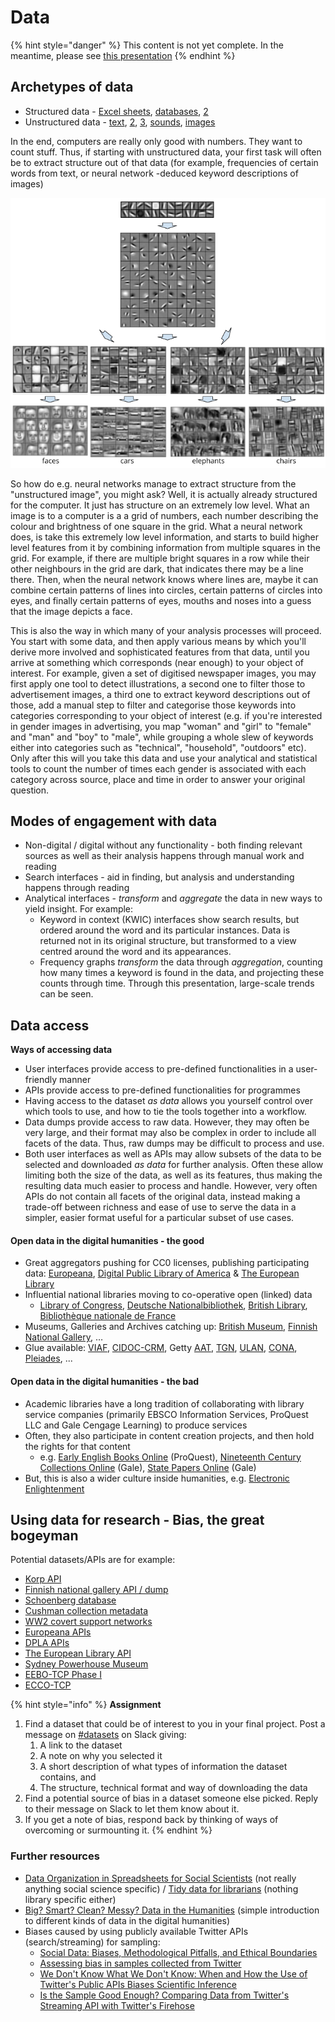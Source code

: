 # Data

{% hint style="danger" %}
This content is not yet complete. In the meantime, please see [this presentation](https://docs.google.com/presentation/d/e/2PACX-1vSv9s1sY5NMfjnCKPU7NJZyB6zY3B7BMSNMXuWSDBi71uDkn6tq_u53qYbpnhJN3etf9n_oJgJrU7U8/pub?start=false&loop=false&delayms=3000)
{% endhint %}

## Archetypes of data

* Structured data - [Excel sheets](https://docs.google.com/spreadsheets/d/1t2GsvwAx-_gCd6QjmXcZ-x2aI7xBuOcstXP0GwLE3x0/edit?usp=sharing), [databases](http://fbtee.uws.edu.au/stn/interface/query_books.php?t=sector&e=rawsales&id=Clergy&g=everywhere&d1=01&m1=01&y1=1769&d2=31&m2=12&y2=1794&d=table), [2](https://docs.google.com/drawings/d/1lZHqRw_rFlbnWytL6olSXE-mKS2HJqic5debjH7__bw/edit?usp=sharing)
* Unstructured data - [text](http://www.gutenberg.org/cache/epub/100/pg100.txt), [2](http://digi.kansalliskirjasto.fi/sanomalehti/binding/379556?page=1&ocr=true), [3](https://goo.gl/Kpt4iv), [sounds](http://www.automaticsync.com/captionsync/youtube-automatic-captions/), [images](https://www.clarifai.com/models/general-image-recognition)

In the end, computers are really only good with numbers. They want to count stuff. Thus, if starting with unstructured data, your first task will often be to extract structure out of that data \(for example, frequencies of certain words from text, or neural network -deduced keyword descriptions of images\)

![Visualisation of what different layers of a convolutional neural network identify from an image \(From Lee et al. 2009\)](.gitbook/assets/image%20%288%29.png)

So how do e.g. neural networks manage to extract structure from the "unstructured image", you might ask? Well, it is actually already structured for the computer. It just has structure on an extremely low level. What an image is to a computer is a a grid of numbers, each number describing the colour and brightness of one square in the grid. What a neural network does, is take this extremely low level information, and starts to build higher level features from it by combining information from multiple squares in the grid. For example, if there are multiple bright squares in a row while their other neighbours in the grid are dark, that indicates there may be a line there. Then, when the neural network knows where lines are, maybe it can combine certain patterns of lines into circles, certain patterns of circles into eyes, and finally certain patterns of eyes, mouths and noses into a guess that the image depicts a face.

This is also the way in which many of your analysis processes will proceed. You start with some data, and then apply various means by which you'll derive more involved and sophisticated features from that data, until you arrive at something which corresponds \(near enough\) to your object of interest. For example, given a set of digitised newspaper images, you may first apply one tool to detect illustrations, a second one to filter those to advertisement images, a third one to extract keyword descriptions out of those, add a manual step to filter and categorise those keywords into categories corresponding to your object of interest \(e.g. if you're interested in gender images in advertising, you map "woman" and "girl" to "female" and "man" and "boy" to "male", while grouping a whole slew of keywords either into categories such as "technical", "household", "outdoors" etc\). Only after this will you take this data and use your analytical and statistical tools to count the number of times each gender is associated with each category across source, place and time in order to answer your original question.

## Modes of engagement with data

* Non-digital / digital without any functionality - both finding relevant sources as well as their analysis happens through manual work and reading
* Search interfaces - aid in finding, but analysis and understanding happens through reading
* Analytical interfaces - _transform_ and _aggregate_ the data in new ways to yield insight. For example:
  * Keyword in context \(KWIC\) interfaces show search results, but ordered around the word and its particular instances. Data is returned not in its original structure, but transformed to a view centred around the word and its appearances.
  * Frequency graphs _transform_ the data through _aggregation_, counting how many times a keyword is found in the data, and projecting these counts through time. Through this presentation, large-scale trends can be seen.

## Data access

**Ways of accessing data**

* User interfaces provide access to pre-defined functionalities in a user-friendly manner
* APIs provide access to pre-defined functionalities for programmes
* Having access to the dataset _as data_ allows you yourself control over which tools to use, and how to tie the tools together into a workflow.
* Data dumps provide access to raw data. However, they may often be very large, and their format may also be complex in order to include all facets of the data. Thus, raw dumps may be difficult to process and use.
* Both user interfaces as well as APIs may allow subsets of the data to be selected and downloaded _as data_ for further analysis. Often these allow limiting both the size of the data, as well as its features, thus making the resulting data much easier to process and handle. However, very often APIs do not contain all facets of the original data, instead making a trade-off between richness and ease of use to serve the data in a simpler, easier format useful for a particular subset of use cases.

#### Open data in the digital humanities - the good

* Great aggregators pushing for CC0 licenses, publishing participating data: [Europeana](http://www.europeana.eu/portal/europeana-providers.html), [Digital Public Library of America](http://dp.la/) & [The European Library](http://www.theeuropeanlibrary.org/tel4/access/data/opendata/details)
* Influential national libraries moving to co-operative open \(linked\) data
  * [Library of Congress](http://id.loc.gov/), [Deutsche Nationalbibliothek](http://www.dnb.de/EN/lds.html), [British Library](http://www.bl.uk/bibliographic/data.html), [Bibliothèque nationale de France](http://data.bnf.fr/)
* Museums, Galleries and Archives catching up: [British Museum](http://collection.britishmuseum.org/), [Finnish National Gallery](http://kokoelmat.fng.fi/api/v2support/docs/#/overview), …
* Glue available: [VIAF](http://viaf.org/), [CIDOC-CRM](http://www.cidoc-crm.org/definition_cidoc.html), Getty [AAT](http://www.getty.edu/research/tools/vocabularies/aat/), [TGN](http://www.getty.edu/research/tools/vocabularies/tgn/index.html), [ULAN](http://www.getty.edu/research/tools/vocabularies/ulan/index.html), [CONA](http://www.getty.edu/research/tools/vocabularies/cona/index.html), [Pleiades](http://pleiades.stoa.org/), ...

#### Open data in the digital humanities - the bad

* Academic libraries have a long tradition of collaborating with library service companies \(primarily EBSCO Information Services, ProQuest LLC and Gale Cengage Learning\) to produce services
* Often, they also participate in content creation projects, and then hold the rights for that content
  * e.g. [Early English Books Online](http://www.textcreationpartnership.org/tcp-eebo/) \(ProQuest\), [Nineteenth Century Collections Online](http://gale.cengage.co.uk/product-highlights/history/nineteenth-century-collections-online.aspx) \(Gale\), [State Papers Online](http://gale.cengage.co.uk/state-papers-online-15091714.aspx) \(Gale\)
* But, this is also a wider culture inside humanities, e.g. [Electronic Enlightenment](http://www.e-enlightenment.com/info/subscribers/why_charge.html)

## Using data for research - Bias, the great bogeyman

Potential datasets/APIs are for example:

* [Korp API](https://kitwiki.csc.fi/twiki/bin/view/FinCLARIN/KielipankkiHelpKorpWebService)
* [Finnish national gallery API / dump](http://kokoelmat.fng.fi/api/v2support/docs/#/download)
* [Schoenberg database](http://dla.library.upenn.edu/dla/schoenberg/ancillary.html?id=dla/schoenberg/data)
* [Cushman collection metadata](https://github.com/iulibdcs/cushman_photos)
* [WW2 covert support networks](http://programminghistorian.org/lessons/creating-network-diagrams-from-historical-sources#about-the-case-study)
* [Europeana APIs](http://labs.europeana.eu/api)
* [DPLA APIs](http://dp.la/info/developers/codex/)
* [The European Library API](http://www.theeuropeanlibrary.org/confluence/display/developers/API+Documentation)
* [Sydney Powerhouse Museum](http://www.powerhousemuseum.com/collection/database/download.php)
* [EEBO-TCP Phase I](http://www.bodleian.ox.ac.uk/eebotcp/)
* [ECCO-TCP](http://www.textcreationpartnership.org/tcp-ecco/)

{% hint style="info" %}
**Assignment**

1. Find a dataset that could be of interest to you in your final project. Post a message on [\#datasets](https://slack.com/app_redirect?channel=datasets&team=T276JCMEU) on Slack giving:
   1. A link to the dataset
   2. A note on why you selected it
   3. A short description of what types of information the dataset contains, and 
   4. The structure, technical format and way of downloading the data
2. Find a potential source of bias in a dataset someone else picked. Reply to their message on Slack to let them know about it.
3. If you get a note of bias, respond back by thinking of ways of overcoming or surmounting it.
{% endhint %}

### Further resources

* [Data Organization in Spreadsheets for Social Scientists](https://datacarpentry.org/spreadsheets-socialsci/) \(not really anything social science specific\) / [Tidy data for librarians](https://librarycarpentry.org/lc-spreadsheets/) \(nothing library specific either\)
* [Big? Smart? Clean? Messy? Data in the Humanities](http://journalofdigitalhumanities.org/2-3/big-smart-clean-messy-data-in-the-humanities/) \(simple introduction to different kinds of data in the digital humanities\)
* Biases caused by using publicly available Twitter APIs \(search/streaming\) for sampling:
  * [Social Data: Biases, Methodological Pitfalls, and Ethical Boundaries](https://www.frontiersin.org/articles/10.3389/fdata.2019.00013/full)
  * [Assessing bias in samples collected from Twitter](https://www.sciencedirect.com/science/article/pii/S0378873314000057)
  * [We Don't Know What We Don't Know: When and How the Use of Twitter's Public APIs Biases Scientific Inference](https://papers.ssrn.com/sol3/papers.cfm?abstract_id=3079927)
  * [Is the Sample Good Enough? Comparing Data from Twitter's Streaming API with Twitter's Firehose](https://www.aaai.org/ocs/index.php/ICWSM/ICWSM13/paper/viewPaper/6071)

